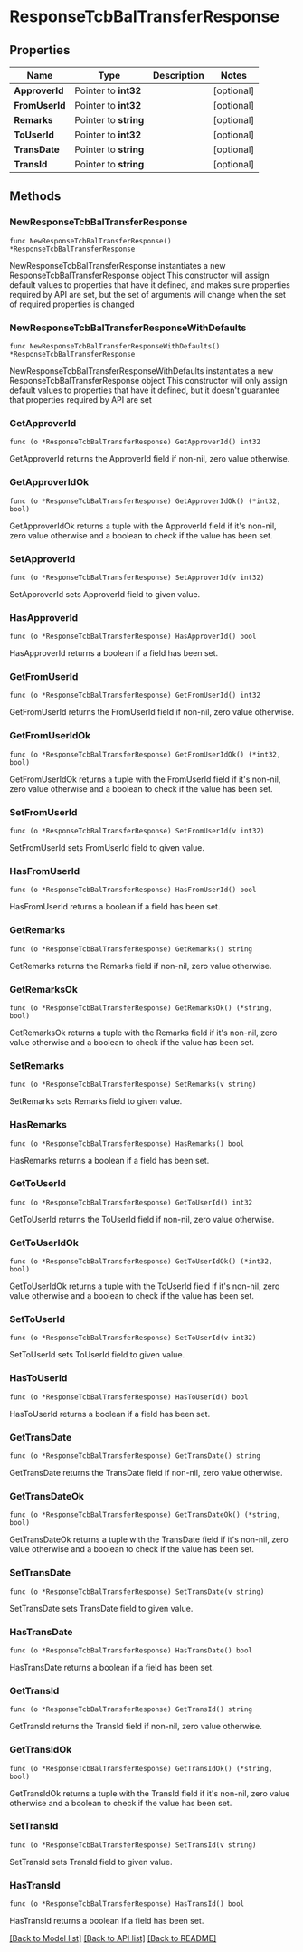 # ResponseTcbBalTransferResponse

## Properties

Name | Type | Description | Notes
------------ | ------------- | ------------- | -------------
**ApproverId** | Pointer to **int32** |  | [optional] 
**FromUserId** | Pointer to **int32** |  | [optional] 
**Remarks** | Pointer to **string** |  | [optional] 
**ToUserId** | Pointer to **int32** |  | [optional] 
**TransDate** | Pointer to **string** |  | [optional] 
**TransId** | Pointer to **string** |  | [optional] 

## Methods

### NewResponseTcbBalTransferResponse

`func NewResponseTcbBalTransferResponse() *ResponseTcbBalTransferResponse`

NewResponseTcbBalTransferResponse instantiates a new ResponseTcbBalTransferResponse object
This constructor will assign default values to properties that have it defined,
and makes sure properties required by API are set, but the set of arguments
will change when the set of required properties is changed

### NewResponseTcbBalTransferResponseWithDefaults

`func NewResponseTcbBalTransferResponseWithDefaults() *ResponseTcbBalTransferResponse`

NewResponseTcbBalTransferResponseWithDefaults instantiates a new ResponseTcbBalTransferResponse object
This constructor will only assign default values to properties that have it defined,
but it doesn't guarantee that properties required by API are set

### GetApproverId

`func (o *ResponseTcbBalTransferResponse) GetApproverId() int32`

GetApproverId returns the ApproverId field if non-nil, zero value otherwise.

### GetApproverIdOk

`func (o *ResponseTcbBalTransferResponse) GetApproverIdOk() (*int32, bool)`

GetApproverIdOk returns a tuple with the ApproverId field if it's non-nil, zero value otherwise
and a boolean to check if the value has been set.

### SetApproverId

`func (o *ResponseTcbBalTransferResponse) SetApproverId(v int32)`

SetApproverId sets ApproverId field to given value.

### HasApproverId

`func (o *ResponseTcbBalTransferResponse) HasApproverId() bool`

HasApproverId returns a boolean if a field has been set.

### GetFromUserId

`func (o *ResponseTcbBalTransferResponse) GetFromUserId() int32`

GetFromUserId returns the FromUserId field if non-nil, zero value otherwise.

### GetFromUserIdOk

`func (o *ResponseTcbBalTransferResponse) GetFromUserIdOk() (*int32, bool)`

GetFromUserIdOk returns a tuple with the FromUserId field if it's non-nil, zero value otherwise
and a boolean to check if the value has been set.

### SetFromUserId

`func (o *ResponseTcbBalTransferResponse) SetFromUserId(v int32)`

SetFromUserId sets FromUserId field to given value.

### HasFromUserId

`func (o *ResponseTcbBalTransferResponse) HasFromUserId() bool`

HasFromUserId returns a boolean if a field has been set.

### GetRemarks

`func (o *ResponseTcbBalTransferResponse) GetRemarks() string`

GetRemarks returns the Remarks field if non-nil, zero value otherwise.

### GetRemarksOk

`func (o *ResponseTcbBalTransferResponse) GetRemarksOk() (*string, bool)`

GetRemarksOk returns a tuple with the Remarks field if it's non-nil, zero value otherwise
and a boolean to check if the value has been set.

### SetRemarks

`func (o *ResponseTcbBalTransferResponse) SetRemarks(v string)`

SetRemarks sets Remarks field to given value.

### HasRemarks

`func (o *ResponseTcbBalTransferResponse) HasRemarks() bool`

HasRemarks returns a boolean if a field has been set.

### GetToUserId

`func (o *ResponseTcbBalTransferResponse) GetToUserId() int32`

GetToUserId returns the ToUserId field if non-nil, zero value otherwise.

### GetToUserIdOk

`func (o *ResponseTcbBalTransferResponse) GetToUserIdOk() (*int32, bool)`

GetToUserIdOk returns a tuple with the ToUserId field if it's non-nil, zero value otherwise
and a boolean to check if the value has been set.

### SetToUserId

`func (o *ResponseTcbBalTransferResponse) SetToUserId(v int32)`

SetToUserId sets ToUserId field to given value.

### HasToUserId

`func (o *ResponseTcbBalTransferResponse) HasToUserId() bool`

HasToUserId returns a boolean if a field has been set.

### GetTransDate

`func (o *ResponseTcbBalTransferResponse) GetTransDate() string`

GetTransDate returns the TransDate field if non-nil, zero value otherwise.

### GetTransDateOk

`func (o *ResponseTcbBalTransferResponse) GetTransDateOk() (*string, bool)`

GetTransDateOk returns a tuple with the TransDate field if it's non-nil, zero value otherwise
and a boolean to check if the value has been set.

### SetTransDate

`func (o *ResponseTcbBalTransferResponse) SetTransDate(v string)`

SetTransDate sets TransDate field to given value.

### HasTransDate

`func (o *ResponseTcbBalTransferResponse) HasTransDate() bool`

HasTransDate returns a boolean if a field has been set.

### GetTransId

`func (o *ResponseTcbBalTransferResponse) GetTransId() string`

GetTransId returns the TransId field if non-nil, zero value otherwise.

### GetTransIdOk

`func (o *ResponseTcbBalTransferResponse) GetTransIdOk() (*string, bool)`

GetTransIdOk returns a tuple with the TransId field if it's non-nil, zero value otherwise
and a boolean to check if the value has been set.

### SetTransId

`func (o *ResponseTcbBalTransferResponse) SetTransId(v string)`

SetTransId sets TransId field to given value.

### HasTransId

`func (o *ResponseTcbBalTransferResponse) HasTransId() bool`

HasTransId returns a boolean if a field has been set.


[[Back to Model list]](../README.md#documentation-for-models) [[Back to API list]](../README.md#documentation-for-api-endpoints) [[Back to README]](../README.md)


